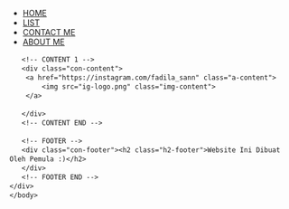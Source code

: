 <html>
    <head>
          <title>Coding</title>
          <link rel="stylesheet" href="style.css">
    </head>
    <body>
        <div class="con">
        <!-- NAVBAR -->
        <div class="div-navbar">
            <ul class="ul-navbar">
                <li class="isi-atas"><a href="#" class="a-home">HOME</a></li>
                <li class="isi-atas"><a href="list.html" class="a-home">LIST</a></li>
                <li class="isi-atas"><a href="contact.html class=" class="a-home">CONTACT ME</a></li>
                <li class="isi-atas"><a href="about.html" class="a-home">ABOUT ME</a></li>
            </ul>
        </div>
       <!-- NAVBAR END -->

       <!-- CONTENT 1 -->
       <div class="con-content">
        <a href="https://instagram.com/fadila_sann" class="a-content">
            <img src="ig-logo.png" class="img-content"> 
        </a>
       
       </div>
       <!-- CONTENT END -->

       <!-- FOOTER -->
       <div class="con-footer"><h2 class="h2-footer">Website Ini Dibuat Oleh Pemula :)</h2>
       </div>
       <!-- FOOTER END -->
    </div>
    </body>
</html>

